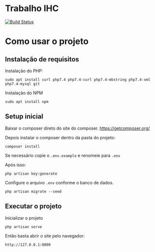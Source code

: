 # Trabalho IHC

[![Build Status](https://travis-ci.org/joemccann/dillinger.svg?branch=master)](https://github.com/raihlima/trabalho-ihc)

# Como usar o projeto

## Instalação de requisitos

Instalação do PHP: 
```
sudo apt install curl php7.4 php7.4-curl php7.4-mbstring php7.4-xml php7.4-mysql git
``` 

Instalação do NPM
```
sudo apt install npm
```

## Setup inicial

Baixar o composer direto do site do composer. https://getcomposer.org/

Depois instalar o composer dentro da pasta do projeto: 
```
composer install
``` 

Se necessário copie o `.env.example` e renomeie para `.env`

Após isso:
```
php artisan key:generate
```

Configure o arquivo `.env` conforme o banco de dados.
```
php artisan migrate --seed
```

## Executar o projeto

Inicializar o projeto
```
php artisan serve
```
Então basta abrir o site pelo navegador:
```
http://127.0.0.1:8000
```